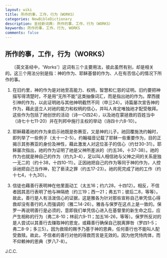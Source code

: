 ```yaml
---
layout: wiki
title: 所作的事，工作，行为（WORKS）
categories: NewBibleDictionary
description: 圣经新词典: 所作的事，工作，行为（WORKS）
keywords: 所作的事，工作，行为, WORKS
comments: false
---
```


## 所作的事，工作，行为（WORKS）

　　〔英文圣经中，'Works'〕这词有三个主要用法，彼此虽然有别，却是相关的。这三个用法分别是指：神的作为、耶稣基督的作为、人在有否信心的情况下所作的事。

1. 在旧约里，神的作为是对祂至高能力、权柄，智慧和仁慈的证明。旧约要把神描写得清楚时，不是用“无所不能”这类抽像词汇，而是指出祂的作为。摩西援引神的作为，以此证明祂与其他神明截然不同（申三24）。诗篇屡次宣告神的作为，藉此竖立人对祂的能力和权柄的信心，并叫人肯定唯独祂才配受敬拜。这些作为包括了祂创世的活动（诗一○四24），以及祂在蒙拯救的百姓当中（诗七十七11-20）并在列邦中施行主权的举动（诗四十六8-10）。

2. 耶稣藉着祂的作为来启示祂既是弥赛亚，又是神的儿子。祂回覆施洗约翰时，即列举了一些例子（太十一2-5）。约翰福音记载了耶稣一些重要作为，目的正揭示其弥赛亚的身份及神性，藉此激发人对这位圣子的信心（约廿30-31）。耶稣屡次指出，祂的作为证明了祂是父神所差派的（约五36，十37-38）。祂的作为也就是神自己的作为（约九3-4），足以叫人相信祂与父神之间的关系是独一无二的（约十38，十四10-11）。正因祂把自己的作为等同于神的作为，人控诉祂把自己当作神，犯了亵渎之罪（约五17-23）。祂的死完成了祂的工作（约十七4，十九30）。

3. 信徒也藉善行表明神在他里面动工（太五16；约六28，十四12）。相反，不信者因其恶行表明了他与神隔绝（约三19；西一21；弗五11；彼后二8，等等）。故此，善行是人有活泼信心的证据，这是雅各为针对那些宣称自己单凭信心得救却没有善行的人而强调的（雅二14-26）。雅各与保罗在这点上是一致的。保罗一再说明善行是必须的，意即我们单凭信心进入在基督里的新生命之后，应产生相称的行为（弗二8-10；林前六9-11；加五16-26，等等）。保罗所反对的是人尝试以其善行去赚取神的恩宠，或藉善行确保自己脱离罪咎（罗四1-5；弗二8-9；多三5）。因为救赎的赐予乃基于神的恩典，任何善行也不能叫人配受救赎。故此，不信者的善行对他的得救而言是无效的。因为他凭恃肉体，而不仰赖神的恩典（罗八7-8）。

J.C.C.









